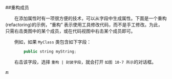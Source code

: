 ##重构成员

&emsp;&emsp;在添加属性时有一项很方便的技术，可以从字段中生成属性。下面是一个重构(refactoring)的示例，“重构” 表示使用工具修改代码，而不是手工修改。为此，只需右击类图中的某个成员，或在代码视图中右击某个成员即可。

&emsp;&emsp;例如，如果 `MyClass` 类包含如下字段：

```javascript
        public string myString;
```

&emsp;&emsp;右击该字段，选择 `重构 | 封装字段`，就会打开 `如图 10-7 所示`的对话框。










🔚